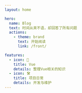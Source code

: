 ```yaml
---
layout: home

hero:
  name: Blog
  text: 时间从来不语，却回答了所有问题
  actions:
    - theme: brand
      text: 开始阅读
      link: /front/

features:
  - icon: 🧐
    title: Vue
    details: 整理Vue相关的知识
  - icon: 🛠️
    title: 项目日常
    details: 开发与维护
---
```

